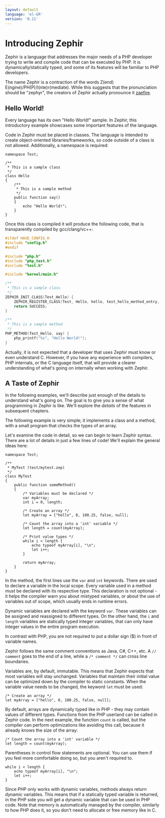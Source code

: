 ```yaml
---
layout: default
language: 'el-GR'
version: '0.11'
---
```


# Introducing Zephir

Zephir is a language that addresses the major needs of a PHP developer trying to write and compile code that can be executed by PHP. It is dynamically/statically typed, and some of its features will be familiar to PHP developers.

The name Zephir is a contraction of the words Z(end) E(ngine)/PH(P)/I(nte)r(mediate). While this suggests that the pronunciation should be "zephyr", the creators of Zephir actually pronounce it [zaefire](http://translate.google.com/#en/en/zaefire).

<a name='hello-world'></a>

## Hello World!

Every language has its own "Hello World!" sample. In Zephir, this introductory example showcases some important features of the language.

Code in Zephir must be placed in classes. The language is intended to create object-oriented libraries/frameworks, so code outside of a class is not allowed. Additionally, a namespace is required:

```zephir
namespace Test;

/**
 * This is a sample class
 */
class Hello
{
    /**
     * This is a sample method
     */
    public function say()
    {
        echo "Hello World!";
    }
}
```

Once this class is compiled it will produce the following code, that is transparently compiled by gcc/clang/vc++:

```c
#ifdef HAVE_CONFIG_H
#include "config.h"
#endif

#include "php.h"
#include "php_test.h"
#include "test.h"

#include "kernel/main.h"

/**
 * This is a sample class
 */
ZEPHIR_INIT_CLASS(Test_Hello) {
    ZEPHIR_REGISTER_CLASS(Test, Hello, hello, test_hello_method_entry, 0);
    return SUCCESS;
}

/**
 * This is a sample method
 */
PHP_METHOD(Test_Hello, say) {
    php_printf("%s", "Hello World!");
}
```

Actually, it is not expected that a developer that uses Zephir must know or even understand C. However, if you have any experience with compilers, PHP internals, or the C language itself, that will provide a clearer understanding of what's going on internally when working with Zephir.

<a name='a-taste-of-zephir'></a>

## A Taste of Zephir

In the following examples, we'll describe just enough of the details to understand what's going on. The goal is to give you a sense of what programming in Zephir is like. We'll explore the *details* of the features in subsequent chapters.

The following example is very simple; it implements a class and a method, with a small program that checks the types of an array.

Let's examine the code in detail, so we can begin to learn Zephir syntax. There are a lot of details in just a few lines of code! We'll explain the general ideas here:

```zephir
namespace Test;

/**
 * MyTest (test/mytest.zep)
 */
class MyTest
{
    public function someMethod()
    {
        /* Variables must be declared */
        var myArray;
        int i = 0, length;

        /* Create an array */
        let myArray = ["hello", 0, 100.25, false, null];

        /* Count the array into a 'int' variable */
        let length = count(myArray);

        /* Print value types */
        while i < length {
            echo typeof myArray[i], "\n";
            let i++;
        }

        return myArray;
    }
}
```

In the method, the first lines use the `var` and `int` keywords. There are used to declare a variable in the local scope. Every variable used in a method must be declared with its respective type. This declaration is not optional - it helps the compiler warn you about mistyped variables, or about the use of variables out of scope, which usually ends in runtime errors.

Dynamic variables are declared with the keyword `var`. These variables can be assigned and reassigned to different types. On the other hand, the `i` and `length` variables are statically typed integer variables, that can only have integer values in the entire program execution.

In contrast with PHP, you are not required to put a dollar sign ($) in front of variable names.

Zephir follows the same comment conventions as Java, C#, C++, etc. A `// comment` goes to the end of a line, while a `/* comment */` can cross line boundaries.

Variables are, by default, immutable. This means that Zephir expects that most variables will stay unchanged. Variables that maintain their initial value can be optimized down by the compiler to static constants. When the variable value needs to be changed, the keyword `let` must be used:

```zephir
/* Create an array */
let myArray = ["hello", 0, 100.25, false, null];
```

By default, arrays are dynamically typed like in PHP - they may contain values of different types. Functions from the PHP userland can be called in Zephir code. In the next example, the function `count` is called, but the compiler can perform optimizations like avoiding this call, because it already knows the size of the array:

```zephir
/* Count the array into a 'int' variable */
let length = count(myArray);
```

Parentheses in control flow statements are optional. You can use them if you feel more comfortable doing so, but you aren't required to.

```zephir
while i < length {
    echo typeof myArray[i], "\n";
    let i++;
}
```

Since PHP only works with dynamic variables, methods always return dynamic variables. This means that if a statically typed variable is returned, in the PHP side you will get a dynamic variable that can be used in PHP code. Note that memory is automatically managed by the compiler, similarly to how PHP does it, so you don't need to allocate or free memory like in C.

